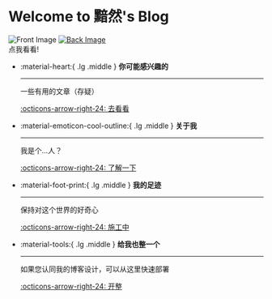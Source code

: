 # Welcome to 黯然's Blog

<div class="flip-container">
    <div class="image-container">
        <!-- docs/assets/images/logo_noBG_circle.png -->
        <img src="https://s2.loli.net/2025/01/09/ve1piNRt6M5ycDQ.png" alt="Front Image">
        <a href="about/about/#__tabbed_2_1" >
            <!-- docs/assets/images/self_shoot.png -->
            <img src="https://s2.loli.net/2025/01/09/wOzTR9Kyfq2jMHo.png" alt="Back Image">
        </a>
    </div>
    <div class="hover-block">
        点我看看!
    </div>
</div>

<div class="grid cards" markdown>

-   :material-heart:{ .lg .middle } __你可能感兴趣的__

    ---
    
    一些有用的文章（存疑）

    [:octicons-arrow-right-24: 去看看](./blog/index.md)

-   :material-emoticon-cool-outline:{ .lg .middle } __关于我__

    ---

    我是个...人？

    [:octicons-arrow-right-24: 了解一下](./about/about.md)

-   :material-foot-print:{ .lg .middle } __我的足迹__

    ---

    保持对这个世界的好奇心

    [:octicons-arrow-right-24: 施工中](#)

-   :material-tools:{ .lg .middle } __给我也整一个__

    ---

    如果您认同我的博客设计，可以从这里快速部署

    [:octicons-arrow-right-24: 开整](./blog/posts/buil_simi.md)

</div>